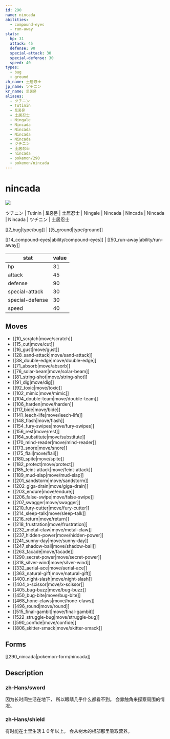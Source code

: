 ```yaml
---
id: 290
name: nincada
abilities:
  - compound-eyes
  - run-away
stats:
  hp: 31
  attack: 45
  defense: 90
  special-attack: 30
  special-defense: 30
  speed: 40
types:
  - bug
  - ground
zh_name: 土居忍士
jp_name: ツチニン
kr_name: 토중몬
aliases:
  - ツチニン
  - Tutinin
  - 토중몬
  - 土居忍士
  - Ningale
  - Nincada
  - Nincada
  - Nincada
  - Nincada
  - ツチニン
  - 土居忍士
  - nincada
  - pokemon/290
  - pokemon/nincada
---
```

# nincada

![](https://raw.githubusercontent.com/PokeAPI/sprites/master/sprites/pokemon/290.png)

ツチニン | Tutinin | 토중몬 | 土居忍士 | Ningale | Nincada | Nincada | Nincada | Nincada | ツチニン | 土居忍士

[[7_bug|type/bug]] | [[5_ground|type/ground]]

[[14_compound-eyes|ability/compound-eyes]] | [[50_run-away|ability/run-away]]

|stat|value|
|---|---|
|hp|31|
|attack|45|
|defense|90|
|special-attack|30|
|special-defense|30|
|speed|40|


## Moves

- [[10_scratch|move/scratch]]
- [[15_cut|move/cut]]
- [[16_gust|move/gust]]
- [[28_sand-attack|move/sand-attack]]
- [[38_double-edge|move/double-edge]]
- [[71_absorb|move/absorb]]
- [[76_solar-beam|move/solar-beam]]
- [[81_string-shot|move/string-shot]]
- [[91_dig|move/dig]]
- [[92_toxic|move/toxic]]
- [[102_mimic|move/mimic]]
- [[104_double-team|move/double-team]]
- [[106_harden|move/harden]]
- [[117_bide|move/bide]]
- [[141_leech-life|move/leech-life]]
- [[148_flash|move/flash]]
- [[154_fury-swipes|move/fury-swipes]]
- [[156_rest|move/rest]]
- [[164_substitute|move/substitute]]
- [[170_mind-reader|move/mind-reader]]
- [[173_snore|move/snore]]
- [[175_flail|move/flail]]
- [[180_spite|move/spite]]
- [[182_protect|move/protect]]
- [[185_feint-attack|move/feint-attack]]
- [[189_mud-slap|move/mud-slap]]
- [[201_sandstorm|move/sandstorm]]
- [[202_giga-drain|move/giga-drain]]
- [[203_endure|move/endure]]
- [[206_false-swipe|move/false-swipe]]
- [[207_swagger|move/swagger]]
- [[210_fury-cutter|move/fury-cutter]]
- [[214_sleep-talk|move/sleep-talk]]
- [[216_return|move/return]]
- [[218_frustration|move/frustration]]
- [[232_metal-claw|move/metal-claw]]
- [[237_hidden-power|move/hidden-power]]
- [[241_sunny-day|move/sunny-day]]
- [[247_shadow-ball|move/shadow-ball]]
- [[263_facade|move/facade]]
- [[290_secret-power|move/secret-power]]
- [[318_silver-wind|move/silver-wind]]
- [[332_aerial-ace|move/aerial-ace]]
- [[363_natural-gift|move/natural-gift]]
- [[400_night-slash|move/night-slash]]
- [[404_x-scissor|move/x-scissor]]
- [[405_bug-buzz|move/bug-buzz]]
- [[450_bug-bite|move/bug-bite]]
- [[468_hone-claws|move/hone-claws]]
- [[496_round|move/round]]
- [[515_final-gambit|move/final-gambit]]
- [[522_struggle-bug|move/struggle-bug]]
- [[590_confide|move/confide]]
- [[806_skitter-smack|move/skitter-smack]]

## Forms



[[290_nincada|pokemon-form/nincada]]

## Description

### zh-Hans/sword

因为长时间生活在地下，
所以眼睛几乎什么都看不到。
会靠触角来探察周围的情况。

### zh-Hans/shield

有时能在土里生活１０年以上。
会从树木的根部那里吸取营养。

